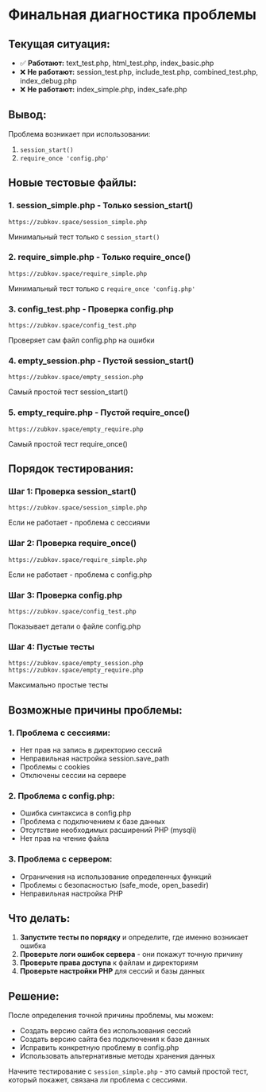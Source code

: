 # Финальная диагностика проблемы

## Текущая ситуация:
- ✅ **Работают:** text_test.php, html_test.php, index_basic.php
- ❌ **Не работают:** session_test.php, include_test.php, combined_test.php, index_debug.php
- ❌ **Не работают:** index_simple.php, index_safe.php

## Вывод:
Проблема возникает при использовании:
1. `session_start()`
2. `require_once 'config.php'`

## Новые тестовые файлы:

### 1. **session_simple.php** - Только session_start()
```
https://zubkov.space/session_simple.php
```
Минимальный тест только с `session_start()`

### 2. **require_simple.php** - Только require_once()
```
https://zubkov.space/require_simple.php
```
Минимальный тест только с `require_once 'config.php'`

### 3. **config_test.php** - Проверка config.php
```
https://zubkov.space/config_test.php
```
Проверяет сам файл config.php на ошибки

### 4. **empty_session.php** - Пустой session_start()
```
https://zubkov.space/empty_session.php
```
Самый простой тест session_start()

### 5. **empty_require.php** - Пустой require_once()
```
https://zubkov.space/empty_require.php
```
Самый простой тест require_once()

## Порядок тестирования:

### Шаг 1: Проверка session_start()
```
https://zubkov.space/session_simple.php
```
Если не работает - проблема с сессиями

### Шаг 2: Проверка require_once()
```
https://zubkov.space/require_simple.php
```
Если не работает - проблема с config.php

### Шаг 3: Проверка config.php
```
https://zubkov.space/config_test.php
```
Показывает детали о файле config.php

### Шаг 4: Пустые тесты
```
https://zubkov.space/empty_session.php
https://zubkov.space/empty_require.php
```
Максимально простые тесты

## Возможные причины проблемы:

### 1. Проблема с сессиями:
- Нет прав на запись в директорию сессий
- Неправильная настройка session.save_path
- Проблемы с cookies
- Отключены сессии на сервере

### 2. Проблема с config.php:
- Ошибка синтаксиса в config.php
- Проблема с подключением к базе данных
- Отсутствие необходимых расширений PHP (mysqli)
- Нет прав на чтение файла

### 3. Проблема с сервером:
- Ограничения на использование определенных функций
- Проблемы с безопасностью (safe_mode, open_basedir)
- Неправильная настройка PHP

## Что делать:

1. **Запустите тесты по порядку** и определите, где именно возникает ошибка
2. **Проверьте логи ошибок сервера** - они покажут точную причину
3. **Проверьте права доступа** к файлам и директориям
4. **Проверьте настройки PHP** для сессий и базы данных

## Решение:

После определения точной причины проблемы, мы можем:
- Создать версию сайта без использования сессий
- Создать версию сайта без подключения к базе данных
- Исправить конкретную проблему в config.php
- Использовать альтернативные методы хранения данных

Начните тестирование с `session_simple.php` - это самый простой тест, который покажет, связана ли проблема с сессиями.
